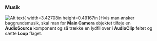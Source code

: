 ### Musik

![Alt text](media/image55.png){ width=3.42708in height=0.49167in }Hvis man ønsker
baggrundsmusik, skal man for **Main Camera** objektet tilføje en
**AudioSource** komponent og så trække en lydfil over i **AudioClip**
feltet og sætte **Loop** flaget.
